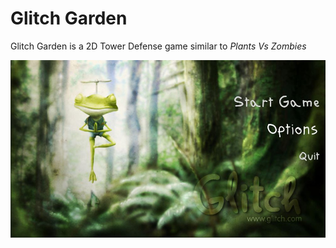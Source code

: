 # Glitch Garden

Glitch Garden is a 2D Tower Defense game similar to *Plants Vs Zombies*

![Image of Start Menu](https://github.com/sara17585/Unity2D-Tower-defense/blob/master/ScreenShots/Start%20Menu.JPG)
